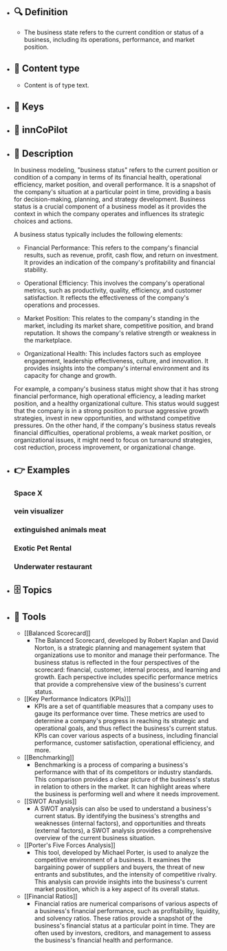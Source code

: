 - ## 🔍 Definition
  - The business state refers to the current condition or status of a business, including its operations, performance, and market position.
- ## 📰 Content type 
  - Content is of type text.
  
- ## 🔑 Keys
  
- ## 🤖 innCoPilot
  
- ## 📖 Description
  In business modeling, "business status" refers to the current position or condition of a company in terms of its financial health, operational efficiency, market position, and overall performance. It is a snapshot of the company's situation at a particular point in time, providing a basis for decision-making, planning, and strategy development. Business status is a crucial component of a business model as it provides the context in which the company operates and influences its strategic choices and actions.
  
  A business status typically includes the following elements:
  
  - Financial Performance: This refers to the company's financial results, such as revenue, profit, cash flow, and return on investment. It provides an indication of the company's profitability and financial stability.
  
  - Operational Efficiency: This involves the company's operational metrics, such as productivity, quality, efficiency, and customer satisfaction. It reflects the effectiveness of the company's operations and processes.
  
  - Market Position: This relates to the company's standing in the market, including its market share, competitive position, and brand reputation. It shows the company's relative strength or weakness in the marketplace.
  
  - Organizational Health: This includes factors such as employee engagement, leadership effectiveness, culture, and innovation. It provides insights into the company's internal environment and its capacity for change and growth.
  
  For example, a company's business status might show that it has strong financial performance, high operational efficiency, a leading market position, and a healthy organizational culture. This status would suggest that the company is in a strong position to pursue aggressive growth strategies, invest in new opportunities, and withstand competitive pressures. On the other hand, if the company's business status reveals financial difficulties, operational problems, a weak market position, or organizational issues, it might need to focus on turnaround strategies, cost reduction, process improvement, or organizational change.
- ## 👉 Examples
  ### Space X
  
  ### vein visualizer
  
  ### extinguished animals meat
  
  ### Exotic Pet Rental
  
  ### Underwater restaurant
  
- ## 🗄️ Topics
  
- ## 🧰 Tools
  - [[Balanced Scorecard]]
    - The Balanced Scorecard, developed by Robert Kaplan and David Norton, is a strategic planning and management system that organizations use to monitor and manage their performance. The business status is reflected in the four perspectives of the scorecard: financial, customer, internal process, and learning and growth. Each perspective includes specific performance metrics that provide a comprehensive view of the business's current status.
  - [[Key Performance Indicators (KPIs)]]
    - KPIs are a set of quantifiable measures that a company uses to gauge its performance over time. These metrics are used to determine a company's progress in reaching its strategic and operational goals, and thus reflect the business's current status. KPIs can cover various aspects of a business, including financial performance, customer satisfaction, operational efficiency, and more.
  - [[Benchmarking]]
    - Benchmarking is a process of comparing a business's performance with that of its competitors or industry standards. This comparison provides a clear picture of the business's status in relation to others in the market. It can highlight areas where the business is performing well and where it needs improvement.
  - [[SWOT Analysis]]
    - A SWOT analysis can also be used to understand a business's current status. By identifying the business's strengths and weaknesses (internal factors), and opportunities and threats (external factors), a SWOT analysis provides a comprehensive overview of the current business situation.
  - [[Porter's Five Forces Analysis]]
    - This tool, developed by Michael Porter, is used to analyze the competitive environment of a business. It examines the bargaining power of suppliers and buyers, the threat of new entrants and substitutes, and the intensity of competitive rivalry. This analysis can provide insights into the business's current market position, which is a key aspect of its overall status.
  - [[Financial Ratios]]
    - Financial ratios are numerical comparisons of various aspects of a business's financial performance, such as profitability, liquidity, and solvency ratios. These ratios provide a snapshot of the business's financial status at a particular point in time. They are often used by investors, creditors, and management to assess the business's financial health and performance.
